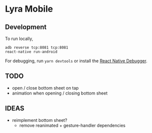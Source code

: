 # Lyra Mobile

## Development

To run locally,

```
adb reverse tcp:8081 tcp:8081
react-native run-android
```

For debugging, run `yarn devtools` or install the [React Native Debugger](https://github.com/jhen0409/react-native-debugger).

## TODO

- open / close bottom sheet on tap
- animation when opening / closing bottom sheet

## IDEAS

- reimplement bottom sheet?
  - remove reanimated + gesture-handler dependencies
